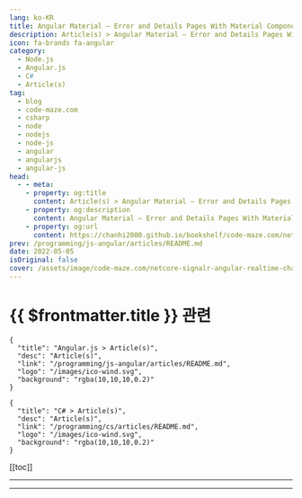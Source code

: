 ```yaml
---
lang: ko-KR
title: Angular Material – Error and Details Pages With Material Components
description: Article(s) > Angular Material – Error and Details Pages With Material Components
icon: fa-brands fa-angular
category: 
  - Node.js
  - Angular.js
  - C#
  - Article(s)
tag: 
  - blog
  - code-maze.com
  - csharp
  - node
  - nodejs
  - node-js
  - angular
  - angularjs
  - angular-js
head:  
  - - meta:
    - property: og:title
      content: Article(s) > Angular Material – Error and Details Pages With Material Components
    - property: og:description
      content: Angular Material – Error and Details Pages With Material Components
    - property: og:url
      content: https://chanhi2000.github.io/bookshelf/code-maze.com/netcore-signalr-angular-realtime-charts.html
prev: /programming/js-angular/articles/README.md
date: 2022-05-05
isOriginal: false
cover: /assets/image/code-maze.com/netcore-signalr-angular-realtime-charts/banner.png
---
```


# {{ $frontmatter.title }} 관련

```component VPCard
{
  "title": "Angular.js > Article(s)",
  "desc": "Article(s)",
  "link": "/programming/js-angular/articles/README.md",
  "logo": "/images/ico-wind.svg",
  "background": "rgba(10,10,10,0.2)"
}
```

```component VPCard
{
  "title": "C# > Article(s)",
  "desc": "Article(s)",
  "link": "/programming/cs/articles/README.md",
  "logo": "/images/ico-wind.svg",
  "background": "rgba(10,10,10,0.2)"
}
```

[[toc]]

---

<SiteInfo
  name="Angular Material – Error and Details Pages With Material Components"
  desc="In this article, we are going to learn how to use SignalR with .NET Core and Angular by creating real-time chart application."
  url="https://code-maze.com/netcore-signalr-angular-realtime-charts/"
  logo="/assets/image/code-maze.com/favicon.png"
  preview="/assets/image/netcore-signalr-angular-realtime-charts/banner.png"/>

<!-- TODO: 작성 -->

---

<TagLinks />